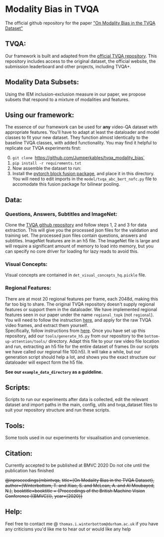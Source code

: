 # Modality Bias in TVQA  
The official github repository for the paper ["On Modality Bias in the TVQA Dataset"](pls.accept.co.uk)
## TVQA:
Our framework is built and adapted from the [official TVQA repository](https://github.com/jayleicn/TVQA). This repository includes access to the original dataset, the official website, the submission leaderboard and other projects, including TVQA+.

## Modality Data Subsets:

Using the IEM inclusion-exclusion measure in our paper, we propose subsets that respond to a mixture of modalities and features. 

## Using our framework:

The essence of our framework can be used for <strong>any</strong> video-QA dataset with appropriate features. You'll have to adapt at least the dataloader and model classes to fit your new dataset. They function almost identically to the baseline TVQA classes, with added functionality. You may find it helpful to replicate our TVQA experiments first:

0. `git clone `https://github.com/Jumperkables/tvqa_modality_bias`
1. `pip install -r requirements.txt`
2. Now assemble the dataset to run:
3. Install the [pytorch block fusion package](https://github.com/Cadene/block.bootstrap.pytorch), and place it in this directory. You will need to edit imports in the `model/tvqa_abc_bert_nofc.py` file to accomodate this fusion package for bilinear pooling.

## Data:

### Questions, Answers, Subtitles and ImageNet: 

Clone the [TVQA github repository](https://github.com/jayleicn/TVQA) and follow steps 1, 2 and 3 for data extraction. This will give you the processed json files for the validation and training set. The processed json files contain questions, answers and subtitles. ImageNet features are in an h5 file. The ImageNet file is large and will require a significant amount of memory to load into memory, but you can specify no core driver for loading for lazy reads to avoid this.

### Visual Concepts:

Visual concepts are contained in `det_visual_concepts_hq.pickle` file.


### Regional Features: 

There are at most 20 regional features per frame, each 2048d, making this far too big to share. The original TVQA repository doesn't supply regional features or support them in the dataloader. We have implemented regional features seen in our paper under the name `regional_topk` (not `regional`). <br>
You will need to follow the instruction [here](http://tvqa.cs.unc.edu/download_tvqa.html), and apply for the raw TVQA video frames, and extract them yourself.<br>
Specifically, follow instructions from [here](https://github.com/peteanderson80/bottom-up-attention#demo). Once you have set up this repository, add our `tools/generate_h5.py` from our repository to the `bottom-up-attention/tools/` directory. Adapt this file to your raw video file location and run, extracting an h5 file for the entire dataset of frames (In our scripts we have called our regional file 100.h5). It will take a while, but our generation script should help a lot, and shows you the exact structure our dataloader will expect form the h5 file.<br>

<strong>See our `example_data_directory` as a guideline.</strong>


## Scripts:

Scripts to run our experiments after data is collected, edit the relevant dataset and import paths in the main, config, utils and tvqa_dataset files to suit your repository structure and run these scripts.

## Tools:

Some tools used in our experiments for visualisation and convenience.

## Citation:
Currently accepted to be published at BMVC 2020
Do not cite until the publication has finished<br>

~~@inproceedings{mbintvqa,~~
  ~~title={On Modality Bias in the TVQA Dataset},~~
  ~~author={Winterbottom, T. and Xiao, S. and McLean, A. and Al Moubayed, N.},~~
  ~~booktitle=booktitle = {Proceedings of the British Machine Vision Conference ({BMVC})},~~
  ~~year={2020}}~~


## Help:
Feel free to contact me @ `thomas.i.winterbottom@durham.ac.uk` if you have any criticisms you'd like me to hear out or would like any help
